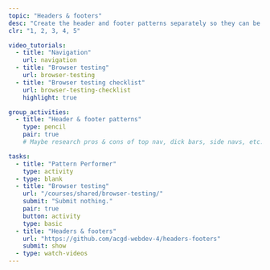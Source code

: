 ```yaml
---
topic: "Headers & footers"
desc: "Create the header and footer patterns separately so they can be tested and reused."
clr: "1, 2, 3, 4, 5"

video_tutorials:
  - title: "Navigation"
    url: navigation
  - title: "Browser testing"
    url: browser-testing
  - title: "Browser testing checklist"
    url: browser-testing-checklist
    highlight: true

group_activities:
  - title: "Header & footer patterns"
    type: pencil
    pair: true
    # Maybe research pros & cons of top nav, dick bars, side navs, etc.

tasks:
  - title: "Pattern Performer"
    type: activity
  - type: blank
  - title: "Browser testing"
    url: "/courses/shared/browser-testing/"
    submit: "Submit nothing."
    pair: true
    button: activity
    type: basic
  - title: "Headers & footers"
    url: "https://github.com/acgd-webdev-4/headers-footers"
    submit: show
  - type: watch-videos
---
```

